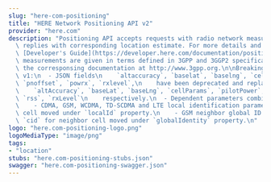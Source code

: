 ```yaml
---
slug: "here-com-positioning"
title: "HERE Network Positioning API v2"
provider: "here.com"
description: "Positioning API accepts requests with radio network measurements and\
  \ replies with corresponding location estimate. For more details and examples, see\
  \ [Developer's Guide](https://developer.here.com/documentation/positioning). Cellular\
  \ measurements are given in terms defined in 3GPP and 3GGP2 specifications, see\
  \ the corresponsing documentation at http://www.3gpp.org.\n\nBreaking changes from\
  \ v1:\n  - JSON fields\n    `altaccuracy`, `baselat`, `baselng`, `cellparams`, `pilotpower`,\
  \ `pnoffset`, `powrx`, `rxlevel`,\n    have been deprecated and replaced with\n\
  \    `altAccuracy`, `baseLat`, `baseLng`, `cellParams`, `pilotPower`, `pnOffset`,\
  \ `rss`, `rxLevel`\n    respectively.\n  - Dependent parameters combined as a subobject.\n\
  \    - CDMA, GSM, WCDMA, TD-SCDMA and LTE local identification parameters for serving\
  \ cell moved under `localId` property.\n    - GSM neighbor global ID: `lac` and\
  \ `cid` for neighbor cell moved under `globalIdentity` property.\n"
logo: "here.com-positioning-logo.png"
logoMediaType: "image/png"
tags:
- "location"
stubs: "here.com-positioning-stubs.json"
swagger: "here.com-positioning-swagger.json"
---
```


